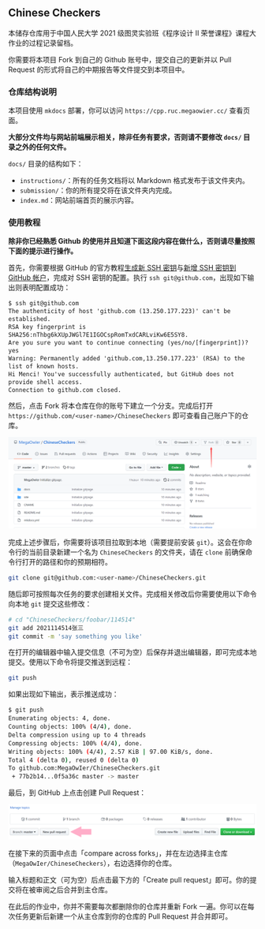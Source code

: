 ## Chinese Checkers

本储存仓库用于中国人民大学 2021 级图灵实验班《程序设计 II 荣誉课程》课程大作业的过程记录留档。

你需要将本项目 Fork 到自己的 Github 账号中，提交自己的更新并以 Pull Request 的形式将自己的中期报告等文件提交到本项目中。

### 仓库结构说明

本项目使用 `mkdocs` 部署，你可以访问 `https://cpp.ruc.megaowier.cc/` 查看页面。

**大部分文件均与网站前端展示相关，除非任务有要求，否则请不要修改 `docs/` 目录之外的任何文件。**

`docs/` 目录的结构如下：

+ `instructions/`：所有的任务文档将以 Markdown 格式发布于该文件夹内。
+ `submission/`：你的所有提交将在该文件夹内完成。
+ `index.md`：网站前端首页的展示内容。

### 使用教程

**除非你已经熟悉 Github 的使用并且知道下面这段内容在做什么，否则请尽量按照下面的提示进行操作。**

首先，你需要根据 GitHub 的官方教程[生成新 SSH 密钥](https://help.github.com/cn/articles/generating-a-new-ssh-key-and-adding-it-to-the-ssh-agent)与[新增 SSH 密钥到 GitHub 帐户](https://help.github.com/cn/articles/adding-a-new-ssh-key-to-your-github-account)，完成对 SSH 密钥的配置。执行 `ssh git@github.com`，出现如下输出则表明配置成功：

```
$ ssh git@github.com
The authenticity of host 'github.com (13.250.177.223)' can't be established.
RSA key fingerprint is SHA256:nThbg6kXUpJWGl7E1IGOCspRomTxdCARLviKw6E5SY8.
Are you sure you want to continue connecting (yes/no/[fingerprint])? yes
Warning: Permanently added 'github.com,13.250.177.223' (RSA) to the list of known hosts.
Hi Menci! You've successfully authenticated, but GitHub does not provide shell access.
Connection to github.com closed.
```

然后，点击 Fork 将本仓库在你的账号下建立一个分支。完成后打开 `https://github.com/<user-name>/ChineseCheckers` 即可查看自己账户下的仓库。

<center><img src="pic/fork.png" width="990"></center>

完成上述步骤后，你需要将该项目拉取到本地（需要提前安装 `git`）。这会在你命令行的当前目录新建一个名为 `ChineseCheckers` 的文件夹，请在 `clone` 前确保命令行打开的路径和你的预期相符。

```bash
git clone git@github.com:<user-name>/ChineseCheckers.git
```

随后即可按照每次任务的要求创建相关文件。完成相关修改后你需要使用以下命令向本地 `git` 提交这些修改：

```bash
# cd "ChineseCheckers/foobar/114514"
git add 2021114514张三
git commit -m 'say something you like'
```

在打开的编辑器中输入提交信息（不可为空）后保存并退出编辑器，即可完成本地提交。使用以下命令将提交推送到远程：

```bash
git push
```

如果出现如下输出，表示推送成功：

```bash
$ git push
Enumerating objects: 4, done.
Counting objects: 100% (4/4), done.
Delta compression using up to 4 threads
Compressing objects: 100% (4/4), done.
Writing objects: 100% (4/4), 2.57 KiB | 97.00 KiB/s, done.
Total 4 (delta 0), reused 0 (delta 0)
To github.com:MegaOwIer/ChineseCheckers.git
 + 77b2b14...0f5a36c master -> master
```

最后，到 GitHub 上点击创建 Pull Request：

<center><img src="pic/pr.png" width="990"></center>

在接下来的页面中点击「compare across forks」，并在左边选择主仓库（`MegaOwIer/ChineseCheckers`），右边选择你的仓库。

输入标题和正文（可为空）后点击最下方的「Create pull request」即可。你的提交将在被审阅之后合并到主仓库。

在此后的作业中，你并不需要每次都删除你的仓库并重新 Fork 一遍。你可以在每次任务更新后新建一个从主仓库到你的仓库的 Pull Request 并合并即可。
